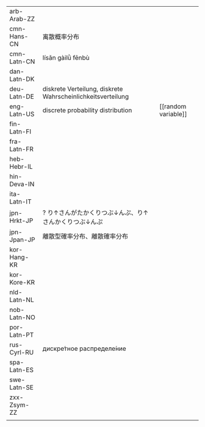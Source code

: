 | | | |
|-|-|-|
| arb-Arab-ZZ |  |  |
| cmn-Hans-CN | 离散概率分布 |  |
| cmn-Latn-CN | lísǎn gàilǜ fēnbù |  |
| dan-Latn-DK |  |  |
| deu-Latn-DE | diskrete Verteilung, diskrete Wahrscheinlichkeitsverteilung |  |
| eng-Latn-US | discrete probability distribution | [[random variable]] |
| fin-Latn-FI |  |  |
| fra-Latn-FR |  |  |
| heb-Hebr-IL |  |  |
| hin-Deva-IN |  |  |
| ita-Latn-IT |  |  |
| jpn-Hrkt-JP | ? り↑さんがたかくりつぶ↓んぷ、り↑さんかくりつぶ↓んぷ |  |
| jpn-Jpan-JP | 離散型確率分布、離散確率分布 |  |
| kor-Hang-KR |  |  |
| kor-Kore-KR |  |  |
| nld-Latn-NL |  |  |
| nob-Latn-NO |  |  |
| por-Latn-PT |  |  |
| rus-Cyrl-RU | дискре́тное распределе́ние |  |
| spa-Latn-ES |  |  |
| swe-Latn-SE |  |  |
| zxx-Zsym-ZZ |  |  |
|  |  |  |
